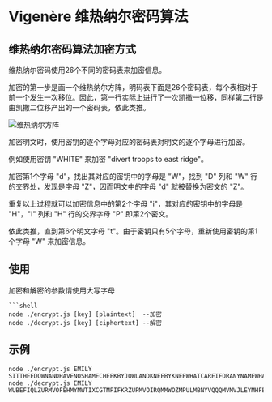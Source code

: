 # Vigenère 维热纳尔密码算法

## 维热纳尔密码算法加密方式

维热纳尔密码使用26个不同的密码表来加密信息。

加密的第一步是画一个维热纳尔方阵，明码表下面是26个密码表，每个表相对于前一个发生一次移位。因此，第一行实际上进行了一次凯撒一位移，同样第二行是由凯撒二位移产出的一个密码表，依此类推。

![维热纳尔方阵](https://upload.wikimedia.org/wikipedia/commons/2/25/Vigen%C3%A8re_square.svg)

加密明文时，使用密钥的逐个字母对应的密码表对明文的逐个字母进行加密。

例如使用密钥 "WHITE" 来加密 "divert troops to east ridge"。

加密第1个字母 "d"，找出其对应的密钥中的字母是 "W"，找到 "D" 列和 "W" 行的交界处，发现是字母 "Z"，因而明文中的字母 "d" 就被替换为密文的 "Z"。

重复以上过程就可以加密信息中的第2个字母 "i"，其对应的密钥中的字母是 "H"，"I" 列和 "H" 行的交界字母 "P" 即第2个密文。

依此类推，直到第6个明文字母 "t"。由于密钥只有5个字母，重新使用密钥的第1个字母 "W" 来加密信息。

## 使用

加密和解密的参数请使用大写字母

```
```shell
node ./encrypt.js [key] [plaintext]  --加密
node ./decrypt.js [key] [ciphertext] --解密
```

## 示例

```shell
node ./encrypt.js EMILY SITTHEEDOWNANDHAVENOSHAMECHEEKBYJOWLANDKNEEBYKNEEWHATCAREIFORANYNAMEWHATFORORDERORDEGREELETMESCREWTHEEUPAPEGLETMELOOSETHYTONGUEWITHWINECALLESTTHOUTHATTHINGALEGWHICHISTHINNESTTHINEORMINETHOUSHALTNOTBESAVEDBYWORKSTHOUHASTBEENASINNERTOORUINEDTRUNKSONWITHEREDFORKSEMPTYSCARECROWSIANDYOUFILLTHECUPANDFILLTHECANHAVEAROUSEBEFORETHEMORNEVERYMOMENTDIESAMANEVERYMOMENTONEISBORN
node ./decrypt.js EMILY WUBEFIQLZURMVOFEHMYMWTIXCGTMPIFKRZUPMVOIRQMMWOZMPULMBNYVQQQMVMVJLEYMHFEFNZPSDLPPSDLPEVQMWCXYMDAVQEEFIQCAYTQOWCXYMWMSEMEFCFWYEYQETRLIQYCGMTWCWFBSMYFPLRXTQYEEXMRULUKSGWFPTLRQAERLUVPMVYQYCXTWFQLMTELSFJPQEHMOZCIWCIWFPZSLMAEZIQVLQMZVPPXAWCSMZMORVGVVQSZETRLQZPBJAZVQIYXEWWOICCGDWHQMMVOWSGNTJPFPPAYBIYBJUTWRLQKLLLMDPYVACDCFQNZPIFPPKSDVPTIDGXMQQVEBMQALKEZMGCVKUZKIZBZLIUAMMVZ
```
